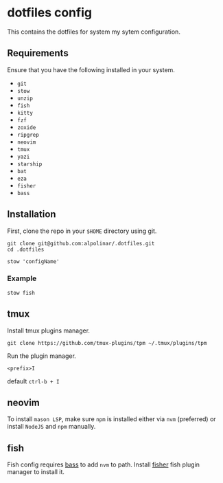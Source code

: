 # dotfiles config
This contains the dotfiles for system my sytem configuration.

## Requirements
Ensure that you have the following installed in your system.
 - `git`
 - `stow`
 - `unzip`
 - `fish`
 - `kitty`
 - `fzf`
 - `zoxide`
 - `ripgrep`
 - `neovim`
 - `tmux`
 - `yazi`
 - `starship`
 - `bat`
 - `eza`
 - `fisher`
 - `bass`

## Installation
First, clone the repo in your `$HOME` directory using git.
```
git clone git@github.com:alpolinar/.dotfiles.git
cd .dotfiles
```
```
stow 'configName'
```
### Example
```
stow fish
```
## tmux
Install tmux plugins manager.
```
git clone https://github.com/tmux-plugins/tpm ~/.tmux/plugins/tpm
```
Run the plugin manager.
```
<prefix>I
```
default `ctrl-b + I`

## neovim
To install `mason LSP`, make sure `npm` is installed either via `nvm` (preferred) or install `NodeJS` and `npm` manually.

## fish
Fish config requires [bass](https://github.com/edc/bass) to add `nvm` to path. Install [fisher](https://github.com/jorgebucaran/fisher) fish plugin manager to install it. 
